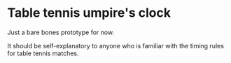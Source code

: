 # Table tennis umpire's clock

Just a bare bones prototype for now.

It should be self-explanatory to anyone who is familiar with the timing rules for table tennis matches.

